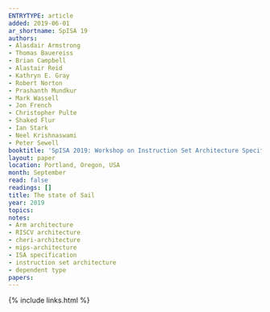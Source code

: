 ```yaml
---
ENTRYTYPE: article
added: 2019-06-01
ar_shortname: SpISA 19
authors:
- Alasdair Armstrong
- Thomas Bauereiss
- Brian Campbell
- Alastair Reid
- Kathryn E. Gray
- Robert Norton
- Prashanth Mundkur
- Mark Wassell
- Jon French
- Christopher Pulte
- Shaked Flur
- Ian Stark
- Neel Krishnaswami
- Peter Sewell
booktitle: 'SpISA 2019: Workshop on Instruction Set Architecture Specification'
layout: paper
location: Portland, Oregon, USA
month: September
read: false
readings: []
title: The state of Sail
year: 2019
topics:
notes:
- Arm architecture
- RISCV architecture
- cheri-architecture
- mips-architecture
- ISA specification
- instruction set architecture
- dependent type
papers:
---
```


{% include links.html %}
